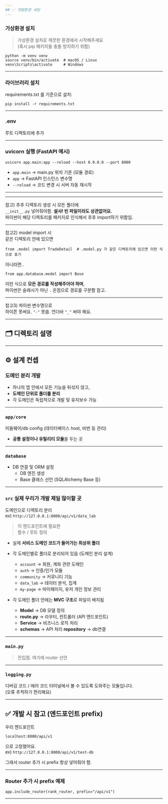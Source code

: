 ```yaml
---
## ✅ 개발환경 세팅
---
```


### 가상환경 설치

> 가상환경 설치로 깨끗한 환경에서 시작해주세요  
> (혹시 pip 패키지들 충돌 방지하기 위함)

```
python -m venv venv
source venv/bin/activate  # macOS / Linux
venv\Scripts\activate     # Windows
```

---

### 라이브러리 설치

requirements.txt 를 기준으로 설치:

```
pip install -r requirements.txt
```

---

### .env

루트 디렉토리에 추가

---

### uvicorn 실행 (FastAPI 예시)

```
uvicorn app.main:app --reload --host 0.0.0.0 --port 8000
```

- `app.main` → main.py 위치 기준 (모듈 경로)
- `app` → FastAPI 인스턴스 변수명
- `--reload` → 코드 변경 시 서버 자동 재시작

---

---

참고) 추후 디렉토리 생성 시 모든 폴더에  
`__init__.py` 넣어줘야함. **설사! 빈 파일이라도 상관없어요.**  
파이썬이 해당 디렉토리를 패키지로 인식해서 추후 import하기 위함임.

---

참고2) model import 시  
같은 디렉토리 안에 있으면

```
from .model import TradeDetail  # .model.py 가 같은 디렉토리에 있으면 이런 식으로 표기
```

아니라면..

```
from app.database.model import Base
```

이런 식으로 **모든 경로를 작성해주어야 하며**,  
파이썬은 슬래시가 아닌 `.` 온점으로 경로를 구분함 참고.

---

참고3) 파이썬 변수명으로  
하이픈 못써요. `"-"` 못씀. 언더바 `"_"` 써야 해요.

---

## 🗂️ 디렉토리 설명

---

## ⚙️ 설계 컨셉

### 도메인 분리 개발

- 하나의 앱 안에서 모든 기능을 뒤섞지 않고,
- **도메인 단위로 폴더를 분리**
- 각 도메인은 독립적으로 개발 및 유지보수 가능

---

### `app/core`

미들웨어/db config (데이터베이스 host, 비번 등 관리)

- **공통 설정이나 유틸리티 모듈**을 두는 곳

---

### `database`

- DB 연결 및 ORM 설정
  - DB 엔진 생성
  - Base 클래스 선언 (SQLAlchemy Base 등)

---

### `src` 실제 우리가 개발 제일 많이할 곳

도메인으로 디렉토리 분리  
ex) `http://127.0.0.1:8000/api/v1/data_lab`

> 이 엔드포인트에 필요한  
> 함수 / 루트 정의

- 실제 **서비스 도메인 코드가 들어가는 최상위 폴더**
- 각 도메인별로 폴더로 분리되어 있음 (도메인 분리 설계)

  - `account` → 회원, 계좌 관련 도메인
  - `auth` → 인증/인가 모듈
  - `community` → 커뮤니티 기능
  - `data_lab` → 데이터 분석, 집계
  - `my-page` → 마이페이지, 유저 개인 정보 관리

- 각 도메인 폴더 안에는 **MVC 구조**로 파일이 배치됨
  - **Model** → DB 모델 정의
  - **route.py** → 라우터, 컨트롤러 (API 엔드포인트)
  - **Service** → 비즈니스 로직 처리
  - **schemas** → API 처리
    **repository** -> db연결

---

### `main.py`

> 진입점. 여기에 router 선언

---

### `logging.py`

디버깅 코드 / 에러 코드 터미널에서 볼 수 있도록 도와주는 모듈입니다.  
(오류 추적하기 편리해요)

---

## ✅ 개발 시 참고 (엔드포인트 prefix)

우리 엔드포인트

```
localhost:8000/api/v1
```

으로 고정했어요.  
ex) `http://127.0.0.1:8000/api/v1/test-db`

그래서 router 추가 시 prefix 항상 넣어줘야 함.

---

### Router 추가 시 prefix 예제

```
app.include_router(rank_router, prefix="/api/v1")

```

---
